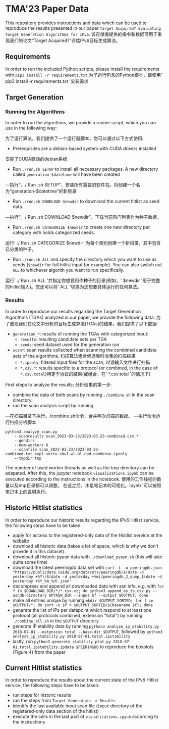 # TMA'23 Paper Data

This repository provides instructions and data which can be used to reproduce the results presented in our paper `Target Acquired? Evaluating Target Generation Algorithms for IPv6`.
该存储库提供的指令和数据可用于重现我们的论文“Target Acquired?”评估IPv6目标生成算法。

## Requirements

In order to run the included Python scripts, please install the requirements with `pip3 install -r requirements.txt`
为了运行包含的Python脚本，请使用' pip3 install -r requirements.txt '安装需求

## Target Generation

### Running the Algorithms

In order to run the algorithms, we provide a runner script, which you can use in the following way:

为了运行算法，我们提供了一个运行器脚本，您可以通过以下方式使用:

- Prerequisites are a debian-based system with CUDA drivers installed

安装了CUDA驱动的debian系统

- Run `./run.sh SETUP` to install all necessary packages. A new directory called `generation-$datetime` will have been created

—执行“。/ Run .sh SETUP”，安装所有需要的软件包。将创建一个名为“generation-$datetime”的新目录

- Run `./run.sh DOWNLOAD $newdir` to download the current hitlist as seed data.

—执行“。/ Run .sh DOWNLOAD $newdir”，下载当前热门列表作为种子数据。

- Run `./run.sh CATEGORIZE $newdir` to create one new directory per category with holds categorized seeds.

运行' ./ Run .sh CATEGORIZE $newdir '为每个类别创建一个新目录，其中包含已分类的种子。

- Run `./run.sh ALL` and specify the directory which you want to use as seeds (`$newdir` for full hitlist input for example). You can also switch out `ALL` to whichever algorith you want to run specifically.

运行' ./ Run .sh ALL '并指定你想要用作种子的目录(例如，' $newdir '用于完整的hitlist输入)。您还可以将' ALL '切换为您想要具体运行的任何算法。

### Results

In order to reproduce our results regarding the Target Generation Algorithms (TGAs) analyzed in our paper, we provide the following data:
为了重现我们在论文中分析的目标生成算法(TGAs)的结果，我们提供了以下数据:

- `generation_*`: results of running the TGAs with categorized input:
    - `results`: resulting candidate sets per TGA
    - `seeds`: seed dataset used for the generation run
- `scan*`: scan results collected when scanning the combined candidate sets of the algorithms. 扫描算法组合候选集时收集的扫描结果
    - `*.iponly`: filtered input files for the scan, 过滤输入文件进行扫描
    - `*.csv.*`: results specific to a protocol (or combined, in the case of `*.csv.total`)特定于协议的结果(或组合，在' *.csv.total '的情况下)

First steps to analyze the results:
分析结果的第一步:

- combine the data of both scans by running `./combine.sh` in the scan directory.
- run the scan analysis script by running

—在扫描目录下执行。/combine.sh命令，合并两次扫描的数据。
—执行命令运行扫描分析脚本

```
python3 analyze_scan.py
    --scanresults scan_2023-03-23/2023-03-23-combined.csv.*
    --gendirs .
    --num-workers 6
    --scanfile scan_2023-03-23/2023-03-23-combined.txt.expl.sortu.shuf.wl.bl.dpd.nondense.iponly
    --tmpdir tmp
```

The number of used worker threads as well as the tmp directory can be adapated.
After this, the jupyter notebook `visualizations.ipynb` can be executed according to the instructions in the notebook.
使用的工作线程的数量以及tmp目录都可以调整。
在这之后，木星笔记本的可视化。Ipynb '可以按照笔记本上的说明执行。


## Historic Hitlist statistics

In order to reproduce our historic results regarding the IPv6 Hitlist service, the following steps have to be taken:

- apply for access to the registered-only data of the Histlist service at the [website](https://ipv6hitlist.github.io/)
- download all historic data (takes a lot of space, which is why we don't provide it in this dataset)
- download all historic pyasn data with `./download_pyasn.sh` (this will take quite some time)
- download the latest peeringdb data set with `curl -L -o peeringdb.json "https://publicdata.caida.org/datasets/peeringdb/$(date -d yesterday +%Y)/$(date -d yesterday +%m)/peeringdb_2_dump_$(date -d yesterday +%Y_%m_%d).json"`
- decompress and append all downloaded data with asn info, e.g. with `for f in $DOWNLOAD_DIR/*/*.csv.xz; do python3 append_as_to_csv.py --asndb-directory $PYASN_DIR --input $f --output $OUTPUT; done`
- make all entries unique by running `mkdir $OUTPUT_SORTED; for f in $OUTPUT/*; do sort -u $f > $OUTPUT_SORTED/$(basename $f); done`
- generate the list of IPs per datapoint which respond to at least one protocol (all protocols combined, extension "total") by running `./combine_all.sh` in the `$OUTPUT` directory
- generate IP stability data by running `python3 analyze_ip_stability.py 2018-07-01 --extension total --base-dir $OUTPUT`, followed by `python3 analyze_ip_stability.py 2018-07-01.total.ipstability`
- lastly, run `python3 generate_stability_plot.py 2018-07-01.total.ipstability.ipdata $PEERINGDB` to reproduce the boxplots (Figure 4) from the paper

## Current Hitlist statistics

In order to reproduce the results about the current state of the IPv6 Hitlist service, the following steps have to be taken:

- run steps for historic results
- run the steps from `Target Generation -> Results`
- identify the last available input scan file (`input` directory of the registered-only data section of the hitlist)
- execute the cells in the last part of `visualizations.ipynb` according to the instructions
